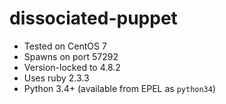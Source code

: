 # dissociated-puppet

* Tested on CentOS 7
* Spawns on port 57292
* Version-locked to 4.8.2
* Uses ruby 2.3.3
* Python 3.4+ (available from EPEL as `python34`)
